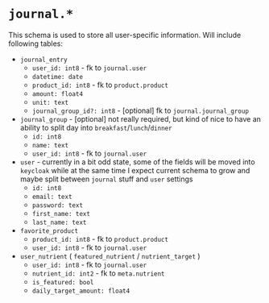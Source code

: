 
# `journal.*`

This schema is used to store all user-specific information. Will include following tables:
- `journal_entry`
    - `user_id: int8` - fk to `journal.user`
    - `datetime: date`
    - `product_id: int8` - fk to `product.product`
    - `amount: float4`
    - `unit: text`
    - `journal_group_id?: int8` - [optional] fk to `journal.journal_group`
- `journal_group` - [optional] not really required, but kind of nice to have an ability to split day into `breakfast`/`lunch`/`dinner`
	- `id: int8`
    - `name: text`
    - `user_id: int8` - fk to `journal.user`
- `user` - currently in a bit odd state, some of the fields will be moved into `keycloak` while at the same time I expect current schema to grow and maybe split between `journal` stuff and `user` settings
	- `id: int8`
	- `email: text`
	- `password: text`
	- `first_name: text`
	- `last_name: text`
- `favorite_product`
    - `product_id: int8` - fk to `product.product`
    - `user_id: int8` - fk to `journal.user`
- `user_nutrient` ( `featured_nutrient` / `nutrient_target` )
    - `user_id: int8` - fk to `journal.user`
    - `nutrient_id: int2` - fk to `meta.nutrient`
    - `is_featured: bool`
    - `daily_target_amount: float4`
